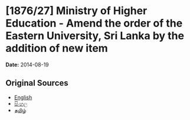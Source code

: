 # [1876/27] Ministry of Higher Education - Amend the order of the Eastern University, Sri Lanka by the addition of new item

**Date:** 2014-08-19

## Original Sources

- [English](https://documents.gov.lk/view/extra-gazettes/2014/8/1876-27_E.pdf)
- [සිංහල](https://documents.gov.lk/view/extra-gazettes/2014/8/1876-27_S.pdf)
- [தமிழ்](https://documents.gov.lk/view/extra-gazettes/2014/8/1876-27_T.pdf)
